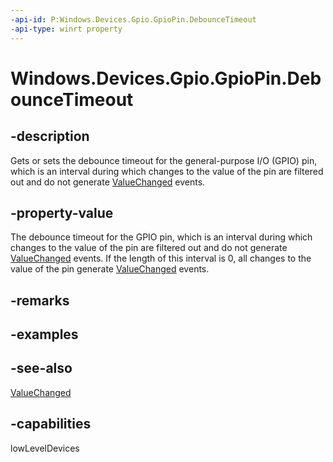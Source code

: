 ```yaml
---
-api-id: P:Windows.Devices.Gpio.GpioPin.DebounceTimeout
-api-type: winrt property
---
```


<!-- Property syntax
public Windows.Foundation.TimeSpan DebounceTimeout { get;  set; }
-->

# Windows.Devices.Gpio.GpioPin.DebounceTimeout

## -description
Gets or sets the debounce timeout for the general-purpose I/O (GPIO) pin, which is an interval during which changes to the value of the pin are filtered out and do not generate [ValueChanged](gpiopin_valuechanged.md) events.

## -property-value
The debounce timeout for the GPIO pin, which is an interval during which changes to the value of the pin are filtered out and do not generate [ValueChanged](gpiopin_valuechanged.md) events. If the length of this interval is 0, all changes to the value of the pin generate [ValueChanged](gpiopin_valuechanged.md) events.

## -remarks

## -examples

## -see-also
[ValueChanged](gpiopin_valuechanged.md)

## -capabilities
lowLevelDevices